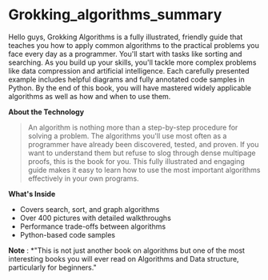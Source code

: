 # Grokking_algorithms_summary

Hello guys, Grokking Algorithms is a fully illustrated, friendly guide that teaches you how to apply common algorithms to the practical problems you face every day as a programmer. You'll start with tasks like sorting and searching. As you build up your skills, you'll tackle more complex problems like data compression and artificial intelligence. Each carefully presented example includes helpful diagrams and fully annotated code samples in Python. By the end of this book, you will have mastered widely applicable algorithms as well as how and when to use them.

**About the Technology**
> An algorithm is nothing more than a step-by-step procedure for solving a problem. The algorithms you'll use most often as a programmer have already been discovered, tested, and proven. If you want to understand them but refuse to slog through dense multipage proofs, this is the book for you. This fully illustrated and engaging guide makes it easy to learn how to use the most important algorithms effectively in your own programs.

**What's Inside**
- Covers search, sort, and graph algorithms
- Over 400 pictures with detailed walkthroughs
- Performance trade-offs between algorithms
- Python-based code samples

**Note** : *"This is not just another book on algorithms but one of the most interesting books you will ever read on Algorithms and Data structure, particularly for beginners."

